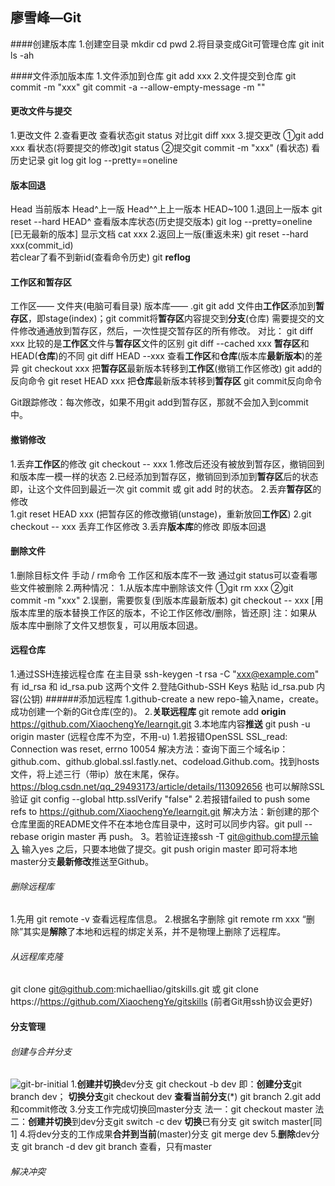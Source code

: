 ## 廖雪峰—Git

####创建版本库
1.创建空目录	mkdir cd pwd
2.将目录变成Git可管理仓库	git init	ls -ah

####文件添加版本库
1.文件添加到仓库	git add xxx
2.文件提交到仓库	git commit -m "xxx"		git commit -a --allow-empty-message -m ""

#### 更改文件与提交
1.更改文件
2.查看更改	查看状态git status	对比git diff xxx
3.提交更改	①git add xxx	看状态(将要提交的修改)git status	②提交git commit -m "xxx"	(看状态)
看历史记录	git log		git log --pretty==oneline

#### 版本回退
Head 当前版本	Head^上一版	 Head^^上上一版本	HEAD~100
1.退回上一版本	git reset --hard HEAD^
	查看版本库状态(历史提交版本)	git log --pretty=oneline	[已无最新的版本]
	显示文档 cat xxx
2.返回上一版(重返未来)		git reset --hard xxx(commit_id)		
	若clear了看不到新id(查看命令历史)	git **reflog**

#### 工作区和暂存区
工作区——	文件夹(电脑可看目录)
版本库——	.git
git add 文件由**工作区**添加到**暂存区**，即stage(index)；git commit将**暂存区**内容提交到**分支**(仓库)
需要提交的文件修改通通放到暂存区，然后，一次性提交暂存区的所有修改。
对比：
git diff xxx	比较的是**工作区**文件与**暂存区**文件的区别
git diff --cached xxx	**暂存区**和HEAD(**仓库**)的不同
git diff HEAD --xxx	查看**工作区**和**仓库**(版本库**最新版本**)的差异
git checkout xxx	把**暂存区**最新版本转移到**工作区**(撤销工作区修改)		git add的反向命令
git reset HEAD xxx	把**仓库**最新版本转移到**暂存区**	git commit反向命令

Git跟踪修改：每次修改，如果不用git add到暂存区，那就不会加入到commit中。

#### 撤销修改
1.丢弃**工作区**的修改	git checkout -- xxx
	1.修改后还没有被放到暂存区，撤销回到和版本库一模一样的状态
	2.已经添加到暂存区，撤销回到添加到**暂存区**后的状态
即，让这个文件回到最近一次 git commit 或 git add 时的状态。
2.丢弃**暂存区**的修改	
	1.git reset HEAD xxx	(把暂存区的修改撤销(unstage)，重新放回**工作区**)
	2.git checkout -- xxx 	丢弃工作区修改
3.丢弃**版本库**的修改	即版本回退

#### 删除文件
1.删除目标文件	手动 / rm命令
	工作区和版本库不一致	通过git status可以查看哪些文件被删除
2.两种情况：
	1.从版本库中删除该文件	①git rm xxx	②git commit -m "xxx"
	2.误删，需要恢复(到版本库最新版本)	git checkout -- xxx	[用版本库里的版本替换工作区的版本，不论工作区修改/删除，皆还原]
	注：如果从版本库中删除了文件又想恢复，可以用版本回退。

#### 远程仓库
1.通过SSH连接远程仓库		在主目录	ssh-keygen -t rsa -C "xxx@example.com"
	有 id_rsa 和 id_rsa.pub 这两个文件
2.登陆Github-SSH Keys		粘贴 id_rsa.pub 内容(公钥)
######添加远程库
1.github-create a new repo-输入name，create。成功创建一个新的Git仓库(空的)。
2.**关联远程库**	git remote add **origin** https://github.com/XiaochengYe/learngit.git
3.本地库内容**推送**	git push -u origin master	(远程仓库不为空，不用-u)
	1.若报错OpenSSL SSL_read: Connection was reset, errno 10054
	解决方法：查询下面三个域名ip：github.com、github.global.ssl.fastly.net、codeload.Github.com。找到hosts文件，将上述三行（带ip）放在末尾，保存。https://blog.csdn.net/qq_29493173/article/details/113092656
	也可以解除SSL验证	git config --global http.sslVerify "false"
	2.若报错failed to push some refs to https://github.com/XiaochengYe/learngit.git
	解决方法：新创建的那个仓库里面的README文件不在本地仓库目录中，这时可以同步内容。git pull --rebase origin master 再 push。
	3。若验证连接ssh -T git@github.com提示输入	输入yes
之后，只要本地做了提交。git push origin master	即可将本地master分支**最新修改**推送至Github。	

###### 删除远程库
1.先用 git remote -v 查看远程库信息。
2.根据名字删除	git remote rm xxx
“删除”其实是**解除**了本地和远程的绑定关系，并不是物理上删除了远程库。

###### 从远程库克隆
git clone git@github.com:michaelliao/gitskills.git 或 git clone https://https://github.com/XiaochengYe/gitskills
(前者Git用ssh协议会更好)

#### 分支管理
###### 创建与合并分支
![git-br-initial](F:\learngit\pic\0.png)
1.**创建并切换**dev分支	git checkout -b dev
		即：**创建分支**git branch dev； **切换分支**git checkout dev
	**查看当前分支**(*)	git branch
2.git add和commit修改
3.分支工作完成切换回master分支
	法一：git checkout master
	法二：**创建并切换**到dev分支git switch -c dev		**切换**已有分支	git switch master[同1]
4.将dev分支的工作成果**合并到当前**(master)分支	git merge dev
5.**删除**dev分支	git branch -d dev
	git branch 查看，只有master

###### 解决冲突
















